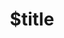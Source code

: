 ---
title: $title
second_title: Aspose.Imaging for .NET API Referansı
description: $description
type: docs
weight: $weight
url: /tr/net/$ref/
---